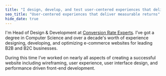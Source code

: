 ```yaml
---
title: "I design, develop, and test user‑centered experiences that deliver measurable returns"
seo_title: "User‑centered experiences that deliver measurable returns"
hide_date: true
---
```


<p>I'm Head of Design & Development at <a href="http://www.conversion-rate-experts.com/">Conversion Rate Experts</a>. I’ve got a degree in Computer Science and over a decade's worth of experience designing, developing, and optimizing e-commerce websites for leading B2B and B2C businesses.</p>

<p>During this time I’ve worked on nearly all aspects of creating a successful website including wireframing, user experience, user interface design, and performance driven front-end development.</p>